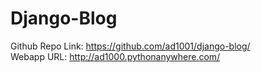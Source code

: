 # Django-Blog

Github Repo Link: https://github.com/ad1001/django-blog/  
Webapp URL: http://ad1000.pythonanywhere.com/  
